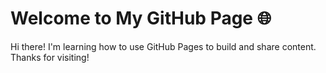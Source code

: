 # Welcome to My GitHub Page 🌐

Hi there! I'm learning how to use GitHub Pages to build and share content.
Thanks for visiting!

